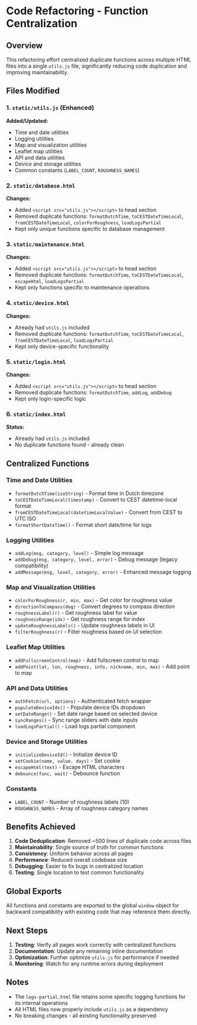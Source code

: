 # Code Refactoring - Function Centralization

## Overview
This refactoring effort centralized duplicate functions across multiple HTML files into a single `utils.js` file, significantly reducing code duplication and improving maintainability.

## Files Modified

### 1. `static/utils.js` (Enhanced)
**Added/Updated:**
- Time and date utilities
- Logging utilities  
- Map and visualization utilities
- Leaflet map utilities
- API and data utilities
- Device and storage utilities
- Common constants (`LABEL_COUNT`, `ROUGHNESS_NAMES`)

### 2. `static/database.html`
**Changes:**
- Added `<script src="utils.js"></script>` to head section
- Removed duplicate functions: `formatDutchTime`, `toCESTDateTimeLocal`, `fromCESTDateTimeLocal`, `colorForRoughness`, `loadLogsPartial`
- Kept only unique functions specific to database management

### 3. `static/maintenance.html`
**Changes:**
- Added `<script src="utils.js"></script>` to head section
- Removed duplicate functions: `formatDutchTime`, `toCESTDateTimeLocal`, `escapeHtml`, `loadLogsPartial`
- Kept only functions specific to maintenance operations

### 4. `static/device.html`
**Changes:**
- Already had `utils.js` included
- Removed duplicate functions: `formatDutchTime`, `toCESTDateTimeLocal`, `fromCESTDateTimeLocal`, `loadLogsPartial`
- Kept only device-specific functionality

### 5. `static/login.html`
**Changes:**
- Added `<script src="utils.js"></script>` to head section
- Removed duplicate functions: `formatDutchTime`, `addLog`, `addDebug`
- Kept only login-specific logic

### 6. `static/index.html`
**Status:**
- Already had `utils.js` included
- No duplicate functions found - already clean

## Centralized Functions

### Time and Date Utilities
- `formatDutchTime(isoString)` - Format time in Dutch timezone
- `toCESTDateTimeLocal(timestamp)` - Convert to CEST datetime-local format
- `fromCESTDateTimeLocal(datetimeLocalValue)` - Convert from CEST to UTC ISO
- `formatShortDateTime()` - Format short date/time for logs

### Logging Utilities
- `addLog(msg, category, level)` - Simple log message
- `addDebug(msg, category, level, error)` - Debug message (legacy compatibility)
- `addMessage(msg, level, category, error)` - Enhanced message logging

### Map and Visualization Utilities
- `colorForRoughness(r, min, max)` - Get color for roughness value
- `directionToCompass(deg)` - Convert degrees to compass direction
- `roughnessLabel(r)` - Get roughness label for value
- `roughnessRange(idx)` - Get roughness range for index
- `updateRoughnessLabels()` - Update roughness labels in UI
- `filterRoughness(r)` - Filter roughness based on UI selection

### Leaflet Map Utilities
- `addFullscreenControl(map)` - Add fullscreen control to map
- `addPoint(lat, lon, roughness, info, nickname, min, max)` - Add point to map

### API and Data Utilities
- `authFetch(url, options)` - Authenticated fetch wrapper
- `populateDeviceIds()` - Populate device IDs dropdown
- `setDateRange()` - Set date range based on selected device
- `syncRanges()` - Sync range sliders with date inputs
- `loadLogsPartial()` - Load logs partial component

### Device and Storage Utilities
- `initializeDeviceId()` - Initialize device ID
- `setCookie(name, value, days)` - Set cookie
- `escapeHtml(text)` - Escape HTML characters
- `debounce(func, wait)` - Debounce function

### Constants
- `LABEL_COUNT` - Number of roughness labels (10)
- `ROUGHNESS_NAMES` - Array of roughness category names

## Benefits Achieved

1. **Code Deduplication**: Removed ~500 lines of duplicate code across files
2. **Maintainability**: Single source of truth for common functions
3. **Consistency**: Uniform behavior across all pages
4. **Performance**: Reduced overall codebase size
5. **Debugging**: Easier to fix bugs in centralized location
6. **Testing**: Single location to test common functionality

## Global Exports

All functions and constants are exported to the global `window` object for backward compatibility with existing code that may reference them directly.

## Next Steps

1. **Testing**: Verify all pages work correctly with centralized functions
2. **Documentation**: Update any remaining inline documentation
3. **Optimization**: Further optimize `utils.js` for performance if needed
4. **Monitoring**: Watch for any runtime errors during deployment

## Notes

- The `logs-partial.html` file retains some specific logging functions for its internal operations
- All HTML files now properly include `utils.js` as a dependency
- No breaking changes - all existing functionality preserved
